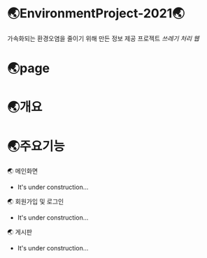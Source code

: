 # 🌏EnvironmentProject-2021🌏
가속화되는 환경오염을 줄이기 위해 만든 정보 제공 프로젝트
*쓰레기 처리 웹*
  
# 🌏page
  
# 🌏개요
  
# 🌏주요기능
  
🌏 메인화면
  * It's under construction...

🌏 회원가입 및 로그인
  * It's under construction...
  
🌏 게시판
  * It's under construction...
